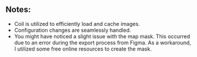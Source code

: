## Notes:
- Coil is utilized to efficiently load and cache images.
- Configuration changes are seamlessly handled.
- You might have noticed a slight issue with the map mask. This occurred due to an error during the export process from Figma. As a workaround, I utilized some free online resources to create the mask. 

